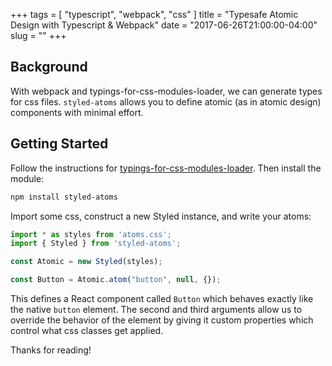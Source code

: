+++
tags = [
  "typescript",
  "webpack",
  "css"
]
title = "Typesafe Atomic Design with Typescript & Webpack"
date = "2017-06-26T21:00:00-04:00"
slug = ""
+++


## Background

With webpack and typings-for-css-modules-loader, we can generate types for css files. `styled-atoms` allows you to define atomic (as in atomic design) components with minimal effort.

## Getting Started

Follow the instructions for [typings-for-css-modules-loader][tfcml]. Then install the module:

```bash
npm install styled-atoms
```

Import some css, construct a new Styled instance, and write your atoms:

```typescript
import * as styles from 'atoms.css';
import { Styled } from 'styled-atoms';

const Atomic = new Styled(styles);

const Button = Atomic.atom("button", null, {});
```

This defines a React component called `Button` which behaves exactly like the native `button` element. The second and third arguments allow us to override the behavior of the element by giving it custom properties which control what css classes get applied.




Thanks for reading!


[tfcml]: https://github.com/Jimdo/typings-for-css-modules-loader
[atomic design]:  http://bradfrost.com/blog/post/atomic-web-design/
[sc]: https://github.com/styled-components/styled-components
[sa]: https://github.com/Logiraptor/styled-atoms
